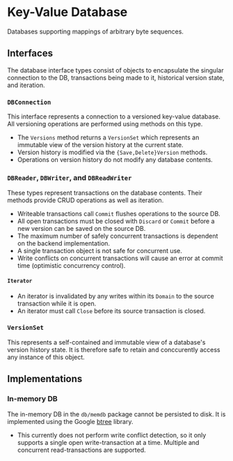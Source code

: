 # Key-Value Database

Databases supporting mappings of arbitrary byte sequences.

## Interfaces

The database interface types consist of objects to encapsulate the singular connection to the DB, transactions being made to it, historical version state, and iteration.

### `DBConnection`

This interface represents a connection to a versioned key-value database. All versioning operations are performed using methods on this type.
  * The `Versions` method returns a `VersionSet` which represents an immutable view of the version history at the current state.
  * Version history is modified via the `{Save,Delete}Version` methods.
  * Operations on version history do not modify any database contents.

### `DBReader`, `DBWriter`, and `DBReadWriter`

These types represent transactions on the database contents. Their methods provide CRUD operations as well as iteration.
  * Writeable transactions call `Commit` flushes operations to the source DB.
  * All open transactions must be closed with `Discard` or `Commit` before a new version can be saved on the source DB.
  * The maximum number of safely concurrent transactions is dependent on the backend implementation.
  * A single transaction object is not safe for concurrent use.
  * Write conflicts on concurrent transactions will cause an error at commit time (optimistic concurrency control).

#### `Iterator`

  * An iterator is invalidated by any writes within its `Domain` to the source transaction while it is open.
  * An iterator must call `Close` before its source transaction is closed.

### `VersionSet`

This represents a self-contained and immutable view of a database's version history state. It is therefore safe to retain and conccurently access any instance of this object.

## Implementations

### In-memory DB

The in-memory DB in the `db/memdb` package cannot be persisted to disk. It is implemented using the Google [btree](https://pkg.go.dev/github.com/google/btree) library.
  * This currently does not perform write conflict detection, so it only supports a single open write-transaction at a time. Multiple and concurrent read-transactions are supported.
